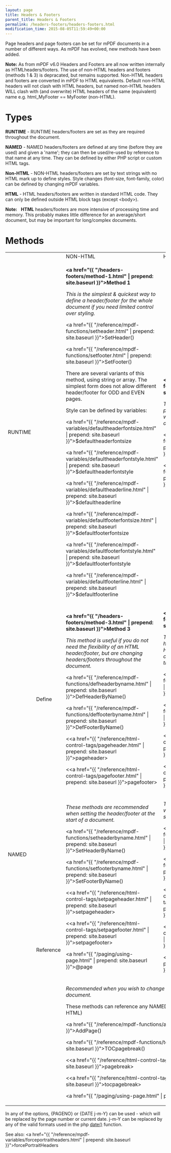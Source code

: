 ```yaml
---
layout: page
title: Headers & Footers
parent_title: Headers & Footers
permalink: /headers-footers/headers-footers.html
modification_time: 2015-08-05T11:59:49+00:00
---
```


Page headers and page footers can be set for mPDF documents in a number of different ways. As mPDF has evolved, new methods have been added.

<div class="alert alert-info" role="alert"><strong>Note:</strong> As from mPDF v6.0 Headers and Footers are all now written internally as HTMLheaders/footers. The use of non-HTML headers and footers (methods 1 &amp; 3) is depracated, but remains supported. Non-HTML headers and footers are converted in mPDF to HTML equivalents. Default non-HTML headers will not clash with HTML headers, but named non-HTML headers WILL clash with (and overwrite) HTML headers of the same (equivalent) name e.g. html_MyFooter == MyFooter (non-HTML).</div>

# Types

<b>RUNTIME</b> - <span class="smallblock">RUNTIME</span> headers/footers are set as they are required throughout the document.

<b>NAMED</b> - <span class="smallblock">NAMED</span> headers/footers are defined at any time (before they are used) and given a 'name'; they can then be used/re-used by reference to that name at any time. They can be defined by either PHP script or custom HTML tags.

<b>Non-HTML</b> - <span class="smallblock">NON-HTML</span> headers/footers are set by text strings with no HTML mark up to define styles. Style changes (font-size, font-family, color) can be defined by changing mPDF variables.

<b>HTML</b> - <span class="smallblock">HTML</span> headers/footers are written in standard HTML code. They can only be defined outside HTML block tags (except &lt;body&gt;).

<div class="alert alert-info" role="alert"><strong>Note:</strong> &nbsp; <b>HTML</b> headers/footers are more intensive of processing time and memory. This probably makes little difference for an average/short document, but may be important for long/complex documents.</div>

# Methods

<table class="table"> <tbody>
<tr>
<td>&nbsp;</td>
<td>&nbsp;</td>
<td><span class="smallblock">NON-HTML</span></td>
<td><span class="smallblock">HTML</span></td>
</tr>
<tr>
<td><span class="smallblock">RUNTIME</span></td>
<td>

</td>
<td>

<b><a href="{{ "/headers-footers/method-1.html" | prepend: site.baseurl }}">Method 1</a></b>

<i>This is the simplest &amp; quickest way to define a header/footer for the whole document if you need limited control over styling.</i>

<a href="{{ "/reference/mpdf-functions/setheader.html" | prepend: site.baseurl }}">SetHeader()</a>

<a href="{{ "/reference/mpdf-functions/setfooter.html" | prepend: site.baseurl }}">SetFooter()</a>

There are several variants of this method, using string or array. The simplest form does not allow different header/footer for <span class="smallblock">ODD</span> and <span class="smallblock">EVEN</span> pages.

Style can be defined by variables:

<a href="{{ "/reference/mpdf-variables/defaultheaderfontsize.html" | prepend: site.baseurl }}">$defaultheaderfontsize</a>

<a href="{{ "/reference/mpdf-variables/defaultheaderfontstyle.html" | prepend: site.baseurl }}">$defaultheaderfontstyle</a>

<a href="{{ "/reference/mpdf-variables/defaultheaderline.html" | prepend: site.baseurl }}">$defaultheaderline</a>

<a href="{{ "/reference/mpdf-variables/defaultfooterfontsize.html" | prepend: site.baseurl }}">$defaultfooterfontsize</a>

<a href="{{ "/reference/mpdf-variables/defaultfooterfontstyle.html" | prepend: site.baseurl }}">$defaultfooterfontstyle</a>

<a href="{{ "/reference/mpdf-variables/defaultfooterline.html" | prepend: site.baseurl }}">$defaultfooterline</a>

</td>
<td>

<b><a href="{{ "/headers-footers/method-2.html" | prepend: site.baseurl }}">Method 2</a></b>

<i>T</i><i>he simplest &amp; quickest way to program a header/footer once for the whole document that includes images or uses more complex layout styles.</i>

<a href="{{ "/reference/mpdf-functions/sethtmlheader.html" | prepend: site.baseurl }}">SetHTMLHeader() </a>

<a href="{{ "/reference/mpdf-functions/sethtmlfooter.html" | prepend: site.baseurl }}">SetHTMLFooter()</a>

</td>
</tr>
<tr>
<td rowspan="3"><span class="smallblock">NAMED</span></td>
<td>Define</td>
<td>

<b><a href="{{ "/headers-footers/method-3.html" | prepend: site.baseurl }}">Method 3</a></b>

<i>This method is useful if you do not need the flexibility of an HTML header/footer, but are changing headers/footers throughout the document</i><i>.</i>

<a href="{{ "/reference/mpdf-functions/defheaderbyname.html" | prepend: site.baseurl }}">DefHeaderByName()</a>

<a href="{{ "/reference/mpdf-functions/deffooterbyname.html" | prepend: site.baseurl }}">DefFooterByName()</a>

&lt;<a href="{{ "/reference/html-control-tags/pageheader.html" | prepend: site.baseurl }}">pageheader</a>&gt;

&lt;<a href="{{ "/reference/html-control-tags/pagefooter.html" | prepend: site.baseurl }}">pagefooter</a>&gt;

</td>
<td>

<b><a href="{{ "/headers-footers/method-4.html" | prepend: site.baseurl }}">Method 4</a></b>

<i>This is the best way for complex headers/footers with the advantage of HTML code, but you can easily change the headers/footers at any time during the document.</i>

<a href="{{ "/reference/mpdf-functions/defhtmlheaderbyname.html" | prepend: site.baseurl }}">DefHTMLHeaderByName()</a>

<a href="{{ "/reference/mpdf-functions/defhtmlfooterbyname.html" | prepend: site.baseurl }}">DefHTMLFooterByName()</a>

&lt;<a href="{{ "/reference/html-control-tags/htmlpageheader.html" | prepend: site.baseurl }}">htmlpageheader</a>&gt;

&lt;<a href="{{ "/reference/html-control-tags/htmlpagefooter.html" | prepend: site.baseurl }}">htmlpagefooter</a>&gt;

</td>
</tr>
<tr>
<td rowspan="2">Reference

</td>
<td>

<i>These methods are recommended when setting the header/footer at the start of a document.

</i>

<a href="{{ "/reference/mpdf-functions/setheaderbyname.html" | prepend: site.baseurl }}">SetHeaderByName()</a>

<a href="{{ "/reference/mpdf-functions/setfooterbyname.html" | prepend: site.baseurl }}">SetFooterByName()</a>

&lt;<a href="{{ "/reference/html-control-tags/setpageheader.html" | prepend: site.baseurl }}">setpageheader</a>&gt;

&lt;<a href="{{ "/reference/html-control-tags/setpagefooter.html" | prepend: site.baseurl }}">setpagefooter</a>&gt;

<a href="{{ "/paging/using-page.html" | prepend: site.baseurl }}">@page</a>

</td>
<td>

<i>These methods are recommended when setting the header/footer at the start of a document.</i>

<a href="{{ "/reference/mpdf-functions/sethtmlheaderbyname.html" | prepend: site.baseurl }}">SetHTMLHeaderByName()</a>

<a href="{{ "/reference/mpdf-functions/sethtmlfooterbyname.html" | prepend: site.baseurl }}">SetHTMLFooterByName()</a>

&lt;<a href="{{ "/reference/html-control-tags/sethtmlpageheader.html" | prepend: site.baseurl }}">sethtmlpageheader</a>&gt;

&lt;<a href="{{ "/reference/html-control-tags/sethtmlpagefooter.html" | prepend: site.baseurl }}">sethtmlpagefooter</a>&gt;

<a href="{{ "/paging/using-page.html" | prepend: site.baseurl }}">@page</a>

</td>
</tr>
<tr>
<td colspan="2" class="pmhTopCenter">

<i>Recommended when you wish to change the headers/footers during the document.</i>

These methods can reference any <span class="smallblock">NAMED</span> header or footer (<span class="smallblock">NON-HTML</span> or <span class="smallblock">HTML</span>)

<a href="{{ "/reference/mpdf-functions/addpage.html" | prepend: site.baseurl }}">AddPage()</a>

<a href="{{ "/reference/mpdf-functions/tocpagebreak.html" | prepend: site.baseurl }}">TOCpagebreak()</a>

&lt;<a href="{{ "/reference/html-control-tags/pagebreak.html" | prepend: site.baseurl }}">pagebrea</a>k&gt;

&lt;<a href="{{ "/reference/html-control-tags/tocpagebreak.html" | prepend: site.baseurl }}">tocpagebreak</a>&gt;

<a href="{{ "/paging/using-page.html" | prepend: site.baseurl }}">@page</a>

</td>
</tr>
</tbody> </table>

In any of the options, {PAGENO} or {DATE j-m-Y} can be used - which will be replaced by the page number or current date. j-m-Y can be replaced by any of the valid formats used in the php <a href="http://www.php.net/manual/en/function.date.php" target="_blank">date()</a> function.

See also: <a href="{{ "/reference/mpdf-variables/forceportraitheaders.html" | prepend: site.baseurl }}">forcePortraitHeaders</a>

